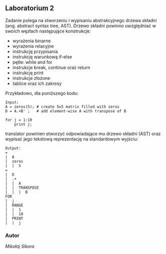 ## Laboratorium 2
Zadanie polega na stworzeniu i wypisaniu abstrakcyjnego drzewa składni 
(ang. abstract syntax tree, AST). Drzewo składni powinno uwzględniać 
w swoich węzłach następujące konstrukcje:
- wyrażenia binarne
- wyrażenia relacyjne
- instrukcję przypisania
- instrukcję warunkową if-else
- pętle: while and for
- instrukcje break, continue oraz return
- instrukcję print
- instrukcje złożone
- tablice oraz ich zakresy

Przykładowo, dla poniższego kodu:

```
Input:
A = zeros(5); # create 5x5 matrix filled with zeros
D = A.+B' ;   # add element-wise A with transpose of B

for j = 1:10 
    print j;
```
translator powinien stworzyć odpowiadające mu drzewo składni (AST) 
oraz wypisać jego tekstową reprezentację na standardowym wyjściu:

```
Output:
=
|  A
|  zeros
|  |  5
=
|  D
|  .+
|  |  A
|  |  TRANSPOSE
|  |  |  B
FOR
|  j
|  RANGE
|  |  1
|  |  10
|  PRINT
|  |  j
```
### Autor

*Mikołaj Sikora*